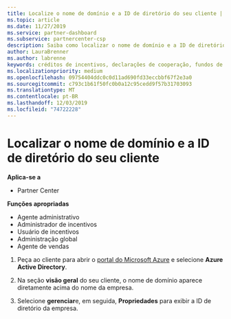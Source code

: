 ```yaml
---
title: Localize o nome de domínio e a ID de diretório do seu cliente | Centro de parceiros
ms.topic: article
ms.date: 11/27/2019
ms.service: partner-dashboard
ms.subservice: partnercenter-csp
description: Saiba como localizar o nome de domínio e a ID de diretório do seu cliente ao enviar uma declaração.
author: LauraBrenner
ms.author: labrenne
keywords: créditos de incentivos, declarações de cooperação, fundos de cooperação, OSA, ISV, associação de receita, nome de domínio, ID de diretório
ms.localizationpriority: medium
ms.openlocfilehash: 09754404ddc0c0d11ad690fd33eccbbf67f2e3a0
ms.sourcegitcommit: c793c1b61f50fc0b0a12c95cedd9f57b31703093
ms.translationtype: MT
ms.contentlocale: pt-BR
ms.lasthandoff: 12/03/2019
ms.locfileid: "74722228"
---
```

# <a name="find-your-customers-domain-name-and-directory-id"></a>Localizar o nome de domínio e a ID de diretório do seu cliente

**Aplica-se a**

- Partner Center

**Funções apropriadas**

- Agente administrativo
- Administrador de incentivos
- Usuário de incentivos
- Administração global
- Agente de vendas

1.  Peça ao cliente para abrir o [portal do Microsoft Azure](https://ms.portal.azure.com/#home) e selecione **Azure Active Directory**. 

2.  Na seção **visão geral** do seu cliente, o nome de domínio aparece diretamente acima do nome da empresa.  

3.  Selecione **gerenciar**e, em seguida, **Propriedades** para exibir a ID de diretório da empresa.
